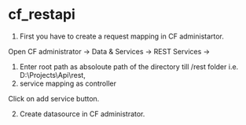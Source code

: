 # cf_restapi

1. First you have to create a request mapping in CF administartor.

Open CF administrator -> Data & Services -> REST Services -> 
1. Enter root path as absoloute path of the directory till /rest folder i.e. D:\Projects\Api\rest, 
2. service mapping as controller

Click on add service button.

2. Create datasource in CF administrator.
